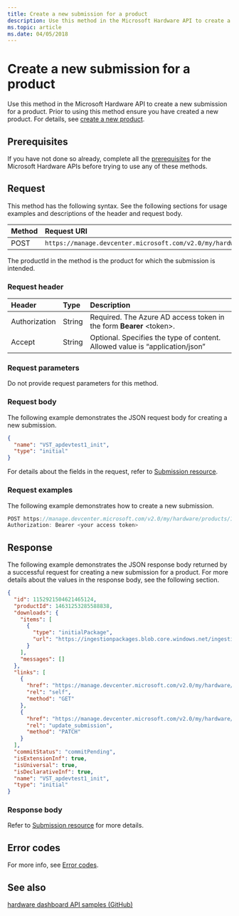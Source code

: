 ```yaml
---
title: Create a new submission for a product
description: Use this method in the Microsoft Hardware API to create a new submission for a product.
ms.topic: article
ms.date: 04/05/2018
---
```


# Create a new submission for a product

Use this method in the Microsoft Hardware API to create a new submission for a product. Prior to using this method ensure you have created a new product. For details, see [create a new product](create-a-new-product.md).

## Prerequisites

If you have not done so already, complete all the [prerequisites](dashboard-api.md) for the Microsoft Hardware APIs before trying to use any of these methods.

## Request

This method has the following syntax. See the following sections for usage examples and descriptions of the header and request body.

| Method | Request URI |
|:--|:--|
| POST | `https://manage.devcenter.microsoft.com/v2.0/my/hardware/products/{productID}/submissions` |


The productId in the method is the product for which the submission is intended.

### Request header

| Header | Type | Description |
|:--|:--|:--|
| Authorization | String | Required. The Azure AD access token in the form **Bearer** \<token\>. |
| Accept | String | Optional. Specifies the type of content. Allowed value is “application/json” |


### Request parameters

Do not provide request parameters for this method.

### Request body

The following example demonstrates the JSON request body for creating a new submission.

```json
{
  "name": "VST_apdevtest1_init",
  "type": "initial"
}
```

For details about the fields in the request, refer to [Submission resource](get-product-data.md#submission-resource).

### Request examples

The following example demonstrates how to create a new submission.

```cpp
POST https://manage.devcenter.microsoft.com/v2.0/my/hardware/products/14631253285588838/submissions HTTP/1.1
Authorization: Bearer <your access token>
```

## Response

The following example demonstrates the JSON response body returned by a successful request for creating a new submission for a product. For more details about the values in the response body, see the following section.

```json
{
  "id": 1152921504621465124,
  "productId": 14631253285588838,
  "downloads": {
    "items": [
      {
        "type": "initialPackage",
        "url": "https://ingestionpackages.blob.core.windows.net/ingestion/38c19eaf-7377-4834-893c-28d5791f7896?sv=2017-04-17&sr=b&sig=SlD5j5e067oA4Y3hdk1sPW3UycTSUVlIp80WbWvj4A8%3D&se=2018-03-20T05:00:14Z&sp=rwl"
      }
    ],
    "messages": []
  },
  "links": [
    {
      "href": "https://manage.devcenter.microsoft.com/v2.0/my/hardware/products/14631253285588838/submissions/1152921504621465124",
      "rel": "self",
      "method": "GET"
    },
    {
      "href": "https://manage.devcenter.microsoft.com/v2.0/my/hardware/products/14631253285588838/submissions/1152921504621465124",
      "rel": "update_submission",
      "method": "PATCH"
    }
  ],
  "commitStatus": "commitPending",
  "isExtensionInf": true,
  "isUniversal": true,
  "isDeclarativeInf": true,
  "name": "VST_apdevtest1_init",
  "type": "initial"
}
```

### Response body

Refer to [Submission resource](get-product-data.md#submission-resource) for more details.

## Error codes

For more info, see [Error codes](get-product-data.md#error-codes).

## See also

[hardware dashboard API samples (GitHub)](https://aka.ms/hpc_async_api_samples)
